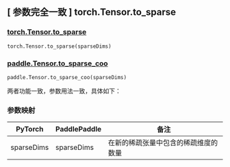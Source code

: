 ## [ 参数完全一致 ] torch.Tensor.to_sparse

### [torch.Tensor.to_sparse](https://pytorch.org/docs/stable/generated/torch.Tensor.to_sparse.html#torch.Tensor.to_sparse)

```
torch.Tensor.to_sparse(sparseDims)
```

### [paddle.Tensor.to_sparse_coo]()

```
paddle.Tensor.to_sparse_coo(sparseDims)
```

两者功能一致，参数用法一致，具体如下：

### 参数映射

| PyTorch    | PaddlePaddle | 备注                                 |
| ---------- | ------------ | ------------------------------------ |
| sparseDims | sparseDims   | 在新的稀疏张量中包含的稀疏维度的数量 |
